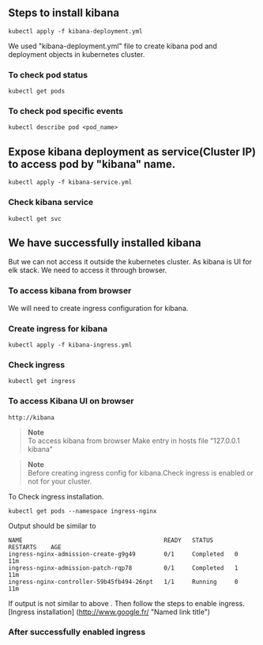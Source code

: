 ## Steps to install kibana
```
kubectl apply -f kibana-deployment.yml
``` 

We used "kibana-deployment.yml" file to create kibana pod and deployment objects in kubernetes cluster.

### To check pod status 
```
kubectl get pods
```
### To check pod specific events
```
kubectl describe pod <pod_name>
```

##  Expose kibana deployment as service(Cluster IP) to access pod by "kibana" name.
```
kubectl apply -f kibana-service.yml
```

### Check kibana service
```
kubectl get svc
```
## We have successfully installed kibana
But we can not access it outside the kubernetes cluster.
As kibana is UI for elk stack. We need to access it through browser.
### To access kibana from browser 
We will need to create ingress configuration for kibana.

### Create ingress for kibana
```
kubectl apply -f kibana-ingress.yml
```
### Check ingress 
```
kubectl get ingress
```

### To access Kibana UI on browser
```
http://kibana
```
> **Note** <br>
To access kibana from browser
Make entry in hosts file 
"127.0.0.1 kibana"

> **Note** <br>
  Before creating ingress config for kibana.Check ingress is enabled or not for your cluster. 

To Check ingress installation.
```
kubectl get pods --namespace ingress-nginx
```
Output should be similar to
```
NAME                                        READY   STATUS      RESTARTS    AGE
ingress-nginx-admission-create-g9g49        0/1     Completed   0          11m
ingress-nginx-admission-patch-rqp78         0/1     Completed   1          11m
ingress-nginx-controller-59b45fb494-26npt   1/1     Running     0          11m
```

If output is not similar to above .
Then follow the steps to enable ingress.
[Ingress installation]
(http://www.google.fr/ "Named link title")

### After successfully enabled ingress 